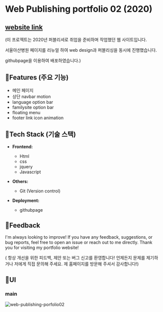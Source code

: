 # Web Publishing portfolio 02 (2020)

## [website link](https://soonya27.github.io/webPortfolio002/)


(이 프로젝트는 2020년 퍼블리셔로 취업을 준비하며 작업했던 웹 사이트입니다.

서울아산병원 페이지를 리뉴얼 하여 web design과 퍼블리싱을 동시에 진행했습니다.

githubpage을 이용하여 배포하였습니다.)


## 🌟Features (주요 기능)

- 메인 페이지
- 상단 navbar motion
- language option bar
- familysite option bar
- floating menu 
- footer link icon animation

## 🌟Tech Stack (기술 스택)

- **Frontend:**
  - Html
  - css
  - jquery
  - Javascript

- **Others:**
  - Git (Version control)

- **Deployment:**
  - githubpage


## 🌟Feedback
I'm always looking to improve! If you have any feedback, suggestions, or bug reports, feel free to open an issue or reach out to me directly.
Thank you for visiting my portfolio website!

( 항상 개선을 위한 피드백, 제안 또는 버그 신고를 환영합니다! 언제든지 문제를 제기하거나 저에게 직접 문의해 주세요.
 제 홈페이지를 방문해 주셔서 감사합니다!)



## 🌟UI
### main
![web-publishing-porfolio02](/images/posts/web-publishing-porfolio02-main.png)


